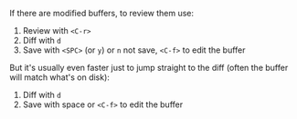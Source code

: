 If there are modified buffers, to review them use:

1. Review with `<C-r>`
2. Diff with `d`
3. Save with `<SPC>` (or `y`) or `n` not save, `<C-f>` to edit the buffer

But it's usually even faster just to jump straight to the diff (often the buffer will match what's on disk):

1. Diff with `d`
2. Save with space or `<C-f>` to edit the buffer
